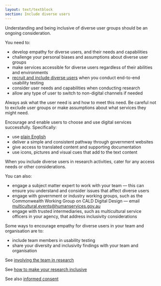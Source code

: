 ```yaml
---
layout: text/textblock
section: Include diverse users
---
```

Understanding and being inclusive of diverse user groups should be an ongoing consideration. 

You need to:
- develop empathy for diverse users, and their needs and capabilities
- challenge your personal biases and assumptions about diverse user groups
- make services accessible for diverse users regardless of their abilities and environments
- [recruit and include diverse users](/user-research/identifying-users-needs/#make-your-research-inclusive) when you conduct end-to-end usability testing
- consider user needs and capabilities when conducting research
- allow any type of user to switch to non-digital channels if needed

Always ask what the user need is and how to meet this need. Be careful not to exclude user groups or make assumptions about what services they might need.

Encourage and enable users to choose and use digital services successfully. Specifically:

- use [plain English](https://guides.service.gov.au/content-guide/writing-style/)
- deliver a simple and consistent pathway through government websites
- give access to translated content and supporting documentation
- use icons, pictures and visual cues that add to the text content

When you include diverse users in research activities, cater for any access needs or other considerations.

You can also:

- engage a subject matter expert to work with your team — this can ensure you understand and consider issues that affect diverse users
- engage with government or industry working groups, such as the Commonwealth Working Group on CALD Digital Design — email [multicultural.events@humanservices.gov.au](mailto:multicultural.events@humanservices.gov.au)
- engage with trusted intermediaries, such as multicultural service officers in your agency, that address inclusivity considerations

Some ways to encourage empathy for diverse users in your team and organisation are to:
- include team members in usability testing
- share your diversity and inclusivity findings with your team and organisation

See [involving the team in research](/user-research/team-research/)

See [how to make your research inclusive](/user-research/identifying-users-needs/#make-your-research-inclusive)

See also [informed consent](/user-research/consent-forms/)
